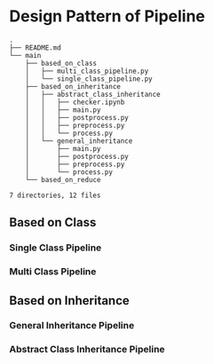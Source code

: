 # Design Pattern of Pipeline

```
.
├── README.md
└── main
    ├── based_on_class
    │   ├── multi_class_pipeline.py
    │   └── single_class_pipeline.py
    ├── based_on_inheritance
    │   ├── abstract_class_inheritance
    │   │   ├── checker.ipynb
    │   │   ├── main.py
    │   │   ├── postprocess.py
    │   │   ├── preprocess.py
    │   │   └── process.py
    │   └── general_inheritance
    │       ├── main.py
    │       ├── postprocess.py
    │       ├── preprocess.py
    │       └── process.py
    └── based_on_reduce

7 directories, 12 files

```


## Based on Class

### Single Class Pipeline

### Multi Class Pipeline

## Based on Inheritance

### General Inheritance Pipeline

### Abstract Class Inheritance Pipeline
